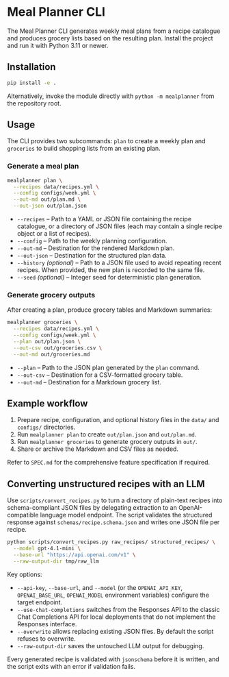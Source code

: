 # Meal Planner CLI

The Meal Planner CLI generates weekly meal plans from a recipe catalogue and
produces grocery lists based on the resulting plan. Install the project and run
it with Python 3.11 or newer.

## Installation

```bash
pip install -e .
```

Alternatively, invoke the module directly with `python -m mealplanner` from the
repository root.

## Usage

The CLI provides two subcommands: `plan` to create a weekly plan and `groceries`
to build shopping lists from an existing plan.

### Generate a meal plan

```bash
mealplanner plan \
  --recipes data/recipes.yml \
  --config configs/week.yml \
  --out-md out/plan.md \
  --out-json out/plan.json
```

* `--recipes` – Path to a YAML or JSON file containing the recipe catalogue, or a
  directory of JSON files (each may contain a single recipe object or a list of
  recipes).
* `--config` – Path to the weekly planning configuration.
* `--out-md` – Destination for the rendered Markdown plan.
* `--out-json` – Destination for the structured plan data.
* `--history` *(optional)* – Path to a JSON file used to avoid repeating
  recent recipes. When provided, the new plan is recorded to the same file.
* `--seed` *(optional)* – Integer seed for deterministic plan generation.

### Generate grocery outputs

After creating a plan, produce grocery tables and Markdown summaries:

```bash
mealplanner groceries \
  --recipes data/recipes.yml \
  --config configs/week.yml \
  --plan out/plan.json \
  --out-csv out/groceries.csv \
  --out-md out/groceries.md
```

* `--plan` – Path to the JSON plan generated by the `plan` command.
* `--out-csv` – Destination for a CSV-formatted grocery table.
* `--out-md` – Destination for a Markdown grocery list.

## Example workflow

1. Prepare recipe, configuration, and optional history files in the `data/` and
   `configs/` directories.
2. Run `mealplanner plan` to create `out/plan.json` and `out/plan.md`.
3. Run `mealplanner groceries` to generate grocery outputs in `out/`.
4. Share or archive the Markdown and CSV files as needed.

Refer to `SPEC.md` for the comprehensive feature specification if required.

## Converting unstructured recipes with an LLM

Use `scripts/convert_recipes.py` to turn a directory of plain-text recipes into
schema-compliant JSON files by delegating extraction to an OpenAI-compatible
language model endpoint. The script validates the structured response against
`schemas/recipe.schema.json` and writes one JSON file per recipe.

```bash
python scripts/convert_recipes.py raw_recipes/ structured_recipes/ \
  --model gpt-4.1-mini \
  --base-url "https://api.openai.com/v1" \
  --raw-output-dir tmp/raw_llm
```

Key options:

* `--api-key`, `--base-url`, and `--model` (or the `OPENAI_API_KEY`,
  `OPENAI_BASE_URL`, `OPENAI_MODEL` environment variables) configure the target
  endpoint.
* `--use-chat-completions` switches from the Responses API to the classic Chat
  Completions API for local deployments that do not implement the Responses
  interface.
* `--overwrite` allows replacing existing JSON files. By default the script
  refuses to overwrite.
* `--raw-output-dir` saves the untouched LLM output for debugging.

Every generated recipe is validated with `jsonschema` before it is written, and
the script exits with an error if validation fails.
